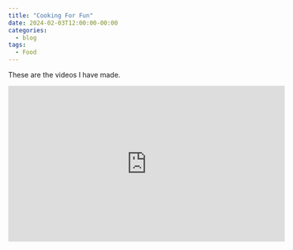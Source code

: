 ```yaml
---
title: "Cooking For Fun"
date: 2024-02-03T12:00:00-00:00
categories:
  - blog
tags:
  - Food
---
```

These are the videos I have made.
<iframe width="560" height="315" src="https://www.youtube.com/embed/XJQwGBhj-V8?si=J-CM3_uyOvo-nG05" title="YouTube video player" frameborder="0" allow="accelerometer; autoplay; clipboard-write; encrypted-media; gyroscope; picture-in-picture; web-share" allowfullscreen></iframe>

<script src="https://apis.google.com/js/platform.js"></script>
<div class="g-ytsubscribe" data-channelid="UCtkhVHsmgifeB_5VFJofsSA" data-count="default"></div>


